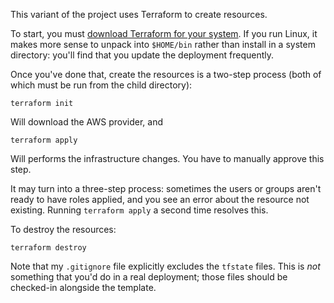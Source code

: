 This variant of the project uses Terraform to create resources.

To start, you must [download Terraform for your system](https://www.terraform.io/downloads.html).
If you run Linux, it makes more sense to unpack into `$HOME/bin` rather than install in a system
directory: you'll find that you update the deployment frequently.


Once you've done that, create the resources is a two-step process (both of which must be run from
the child directory):

```
terraform init
```

Will download the AWS provider, and

```
terraform apply
```

Will performs the infrastructure changes. You have to manually approve this step.

It may turn into a three-step process: sometimes the users or groups aren't ready to have roles applied,
and you see an error about the resource not existing. Running `terraform apply` a second time resolves
this.

To destroy the resources:

```
terraform destroy
```

Note that my `.gitignore` file explicitly excludes the `tfstate` files. This is _not_ something that
you'd do in a real deployment; those files should be checked-in alongside the template.
